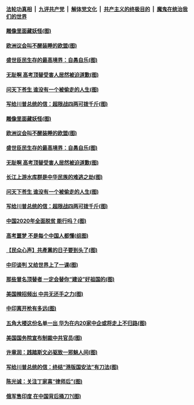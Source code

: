 ####  [法轮功真相](../../../../basic/blob/master/README.md?t=06292302) &nbsp;|&nbsp; [九评共产党](../../../../9ping.md/blob/master/README.md?t=06292302) &nbsp;|&nbsp; [解体党文化](../../../../jtdwh.md/blob/master/README.md?t=06292302)  &nbsp;|&nbsp; [共产主义的终极目的](../../../../gczydzjmd.md/blob/master/README.md?t=06292302) &nbsp;|&nbsp; [魔鬼在统治我们的世界](../../../../mgztzwmdsj.md/blob/master/README.md?t=06292302) 

#### [雕像里面藏妖怪(图)](../pages/p4/937959.md?t=06292302) 

#### [欧洲议会叫不醒装睡的欧盟(图)](../pages/p4/938033.md?t=06292302) 

#### [盛世臣民生存的最高境界：自愚自乐(图)](../pages/p4/938023.md?t=06292302) 

#### [无耻啊 高考顶替受害人居然被迫道歉(图)](../pages/p4/938030.md?t=06292302) 

#### [问天下苍生 谁没有一个被偷走的人生(图)](../pages/p4/938026.md?t=06292302) 

#### [写给川普总统的信：超限战四两可拨千斤(图)](../pages/p4/938021.md?t=06292302) 

#### [雕像里面藏妖怪(图)](../pages/p4/937959.md?t=06292302) 

#### [欧洲议会叫不醒装睡的欧盟(图)](../pages/p4/938033.md?t=06292302) 

#### [盛世臣民生存的最高境界：自愚自乐(图)](../pages/p4/938023.md?t=06292302) 

#### [无耻啊 高考顶替受害人居然被迫道歉(图)](../pages/p4/938030.md?t=06292302) 

#### [长江上游水库群是中华民族的难逃之劫(图)](../pages/p4/938022.md?t=06292302) 

#### [问天下苍生 谁没有一个被偷走的人生(图)](../pages/p4/938026.md?t=06292302) 

#### [写给川普总统的信：超限战四两可拨千斤(图)](../pages/p4/938021.md?t=06292302) 

#### [中国2020年全面脱贫 能行吗？(图)](../pages/p4/937928.md?t=06292302) 

#### [高考噩梦 不是每个中国人都懂(组图)](../pages/p4/937927.md?t=06292302) 

#### [【民众心声】共產黨的日子要到头了(图)](../pages/p4/937474.md?t=06292302) 

#### [中印谈判 又给世界上了一课(图)](../pages/p4/937868.md?t=06292302) 

#### [那些冒名顶替者 一定会替你“建设”好祖国的(图)](../pages/p4/937925.md?t=06292302) 

#### [美国辣招频出 中共无还手之力(图)](../pages/p4/937916.md?t=06292302) 

#### [中印离开枪有多远(图)](../pages/p4/937913.md?t=06292302) 

#### [五角大楼这份名单一出 华为在内20家中企或将走上不归路(图)](../pages/p4/937820.md?t=06292302) 

#### [美国国务院宣布制裁中共官员(图)](../pages/p4/937844.md?t=06292302) 

#### [许章润：践踏斯文必驱致一邪魅人间(图)](../pages/p4/937826.md?t=06292302) 

#### [写给川普总统的信：终结“港版国安法”有刀法(图)](../pages/p4/937833.md?t=06292302) 

#### [陈光诚：关注丁家喜“律师后”(图)](../pages/p4/937827.md?t=06292302) 

#### [俄军售印度 在中国背后捅刀?(图)](../pages/p4/937825.md?t=06292302) 

